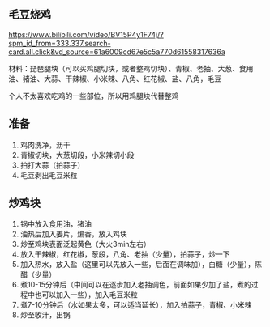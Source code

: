 ## 毛豆烧鸡

https://www.bilibili.com/video/BV15P4y1F74j/?spm_id_from=333.337.search-card.all.click&vd_source=61a6009cd67e5c5a770d61558317636a

材料：琵琶腿块（可以买鸡腿切块，或者整鸡切块）、青椒、老抽、大葱、食用油、猪油、大蒜、干辣椒、小米辣、八角、红花椒、盐、八角，毛豆


个人不太喜欢吃鸡的一些部位，所以用鸡腿块代替整鸡

## 准备

1. 鸡肉洗净，沥干
2. 青椒切块，大葱切段，小米辣切小段
3. 拍打大蒜（拍蒜子）
4. 毛豆剥出毛豆米粒

## 炒鸡块

1. 锅中放入食用油，猪油
2. 油热后加入姜片，煸香，放入鸡块
3. 炒至鸡块表面泛起黄色（大火3min左右）
4. 放入干辣椒，红花椒，葱段，八角、老抽（少量），拍蒜子，炒一下
5. 加入热水，放入盐（这里可以先放入一些，后面在调味加），白糖（少量），陈醋（少量）
6. 煮10-15分钟后（中间可以在逐步加入老抽调色，前面如果少加了盐，煮的过程中也可以加入一些），加入毛豆米粒
7. 煮7-10分钟后（水如果太多，可以适当延长），加入拍蒜子，青椒、小米辣
8. 炒至收汁，出锅